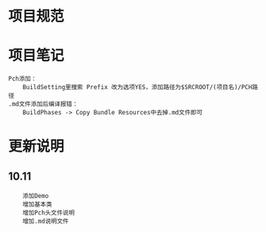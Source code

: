 # 项目规范
# 项目笔记
    Pch添加：
        BuildSetting里搜索 Prefix 改为选项YES，添加路径为$SRCROOT/(项目名)/PCH路径
    .md文件添加后编译报错：
        BuildPhases -> Copy Bundle Resources中去掉.md文件即可
# 更新说明

## 10.11 
        添加Demo
        增加基本类
        增加Pch头文件说明
        增加.md说明文件

